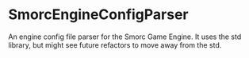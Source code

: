 # SmorcEngineConfigParser
An engine config file parser for the Smorc Game Engine. It uses the std library, but might see future refactors to move away from the std.
